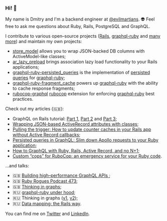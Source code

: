 ### Hi! 👋

My name is Dmitry and I'm a backend engineer at [@evilmartians](https://github.com/evilmartians). 👽 Feel free to ask me questions about Ruby, Rails, PostgreSQL and GraphQL.

I contribute to various open–source projects ([Rails](https://github.com/rails/rails/pulls?q=is%3Apr+author%3ADmitryTsepelev+), [graphql-ruby](https://github.com/rmosolgo/graphql-ruby/pulls?q=is%3Apr+author%3ADmitryTsepelev+) and [many more](https://github.com/pulls?q=is%3Apr+author%3ADmitryTsepelev+archived%3Afalse+is%3Apublic)) and maintain my own projects:

- [store_model](https://github.com/DmitryTsepelev/store_model) allows you to wrap JSON-backed DB columns with ActiveModel-like classes;
- [ar_lazy_preload](https://github.com/DmitryTsepelev/ar_lazy_preload) brings association lazy load functionality to your Rails applications;
- [graphql-ruby-persisted_queries](https://github.com/DmitryTsepelev/graphql-ruby-persisted_queries) is the implementation of [persisted queries](https://github.com/apollographql/apollo-link-persisted-queries) for [graphql-ruby](https://github.com/rmosolgo/graphql-ruby);
- [graphql-ruby-fragment_cache](https://github.com/DmitryTsepelev/graphql-ruby-fragment_cache) powers up [graphql-ruby](https://graphql-ruby.org) with the ability to cache response fragments;
- [rubocop-graphql](https://github.com/DmitryTsepelev/rubocop-graphql) [rubocop](https://github.com/rubocop-hq/rubocop) extension for enforcing [graphql-ruby](https://github.com/rmosolgo/graphql-ruby) best practices.

Check out my articles (🇬🇧):

- GraphQL on Rails tutorial: [Part 1](https://evilmartians.com/chronicles/graphql-on-rails-1-from-zero-to-the-first-query), [Part 2](https://evilmartians.com/chronicles/graphql-on-rails-2-updating-the-data) and [Part 3](https://evilmartians.com/chronicles/graphql-on-rails-3-on-the-way-to-perfection);
- [Wrapping JSON-based ActiveRecord attributes with classes](https://evilmartians.com/chronicles/wrapping-json-based-active-record-attributes-with-classes);
- [Pulling the trigger:
How to update counter caches in your Rails app without Active Record callbacks](https://evilmartians.com/chronicles/pulling-the-trigger-how-to-update-counter-caches-in-you-rails-app-without-active-record-callbacks);
- [Persisted queries in GraphQL:
Slim down Apollo requests to your Ruby application](https://evilmartians.com/chronicles/persisted-queries-in-graphql-slim-down-apollo-requests-to-your-ruby-application);
- [How to GraphQL with Ruby, Rails, Active Record, and no N+1](https://evilmartians.com/chronicles/how-to-graphql-with-ruby-rails-active-record-and-no-n-plus-one);
- [Custom “cops” for RuboCop: an emergency service for your Ruby code](https://evilmartians.com/chronicles/custom-cops-for-rubocop-an-emergency-service-for-your-codebase).

...and talks:

- 🇬🇧 [Building high–performance GraphQL APIs ](https://www.youtube.com/watch?v=kIJdauCgBC8);
- 🇬🇧 [Ruby Rogues Podcast 473](https://devchat.tv/ruby-rogues/rr-473-graphql-doesnt-need-to-be-hell-with-dmitry-tsepelev/);
- 🇬🇧 [Thinking in graphs](https://www.youtube.com/watch?v=CjOwKbf8L3I&feature=youtu.be&t=9615);
- 🇷🇺 [graphql-ruby under hood](https://www.youtube.com/watch?v=_oPZgRB3Ovg);
- 🇷🇺 Thinking in graphs ([v1](https://www.youtube.com/watch?v=xUrLslKdnr8), [v2](https://www.youtube.com/watch?v=VOvfHyyV5Bg&feature=youtu.be));
- 🇷🇺 [Data mapping: the Rails way](https://www.youtube.com/watch?v=H3SafkpBQ_w&feature=youtu.be&t=2877).

You can find me on [Twitter](https://twitter.com/dmitrytsepelev) and [LinkedIn](https://www.linkedin.com/in/dmitry-tsepelev-98029b83).
